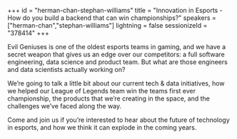 +++
id = "herman-chan-stephan-williams"
title = "Innovation in Esports - How do you build a backend that can win championships?"
speakers = ["herman-chan","stephan-williams"]
lightning = false
sessionizeId = "378414"
+++

Evil Geniuses is one of the oldest esports teams in gaming, and we have a secret weapon that gives us an edge over our competitors: a full software engineering, data science and product team. But what are those engineers and data scientists actually working on?

We’re going to talk a little bit about our current tech & data initiatives, how we helped our League of Legends team win the teams first ever championship, the products that we’re creating in the space, and the challenges we’ve faced along the way. 

Come and join us if you’re interested to hear about the future of technology in esports, and how we think it can explode in the coming years.